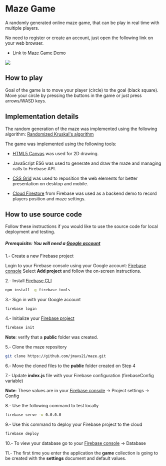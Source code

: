 # Maze Game

A randomly generated online maze game, that can be play in real time with multiple players.

No need to register or create an account, just open the following link on your web browser.

- Link to [Maze Game Demo](https://maze-1987.firebaseapp.com)

![](maze-flow.gif)

## How to play

Goal of the game is to move your player (circle) to the goal (black square).
Move your circle by pressing the buttons in the game or just press arrows/WASD keys.

## Implementation details

The random generation of the maze was implemented using the following algorithm: [Randomized Kruskal's algorithm](https://en.wikipedia.org/wiki/Maze_generation_algorithm#Randomized_Kruskal's_algorithm)

The game was implemented using the following tools:

- [HTML5 Canvas](https://www.w3schools.com/html/html5_canvas.asp) was used for 2D drawing.

- JavaScript ES6 was used to generate and draw the maze and managing calls to Firebase API.

- [CSS Grid](https://www.w3schools.com/css/css_grid.asp) was used to reposition the web elements for better presentation on desktop and mobile.

- [Cloud Firestore](https://firebase.google.com/docs/firestore) from Firebase was used as a backend demo to record players position and maze settings.

## How to use source code

Follow these instructions if you would like to use the source code for local deployment and testing.

##### Prerequisite: You will need a [Google account](https://accounts.google.com/signup)

1.- Create a new Firebase project

Login to your Firebase console using your Google account: [Firebase console](https://console.firebase.google.com/)
Select **Add project** and follow the on-screen instructions.

2.- Install [Firebase CLI](https://firebase.google.com/docs/cli)

```sh
npm install -g firebase-tools
```

3.- Sign in with your Google account

```sh
firebase login
```

4.- Initialize your [Firebase project](https://firebase.google.com/docs/hosting/quickstart#initialize)

```sh
firebase init
```

**Note**: verify that a **public** folder was created.

5.- Clone the maze repository

```sh
git clone https://github.com/jmavs21/maze.git
```

6.- Move the cloned files to the **public** folder created on Step 4

7.- Update **index.js** file with your Firebase configuration (firebaseConfig variable)

**Note**: These values are in your [Firebase console](https://console.firebase.google.com/) -> Project settings -> Config

8.- Use the following command to test locally

```sh
firebase serve -o 0.0.0.0
```

9.- Use this command to deploy your Firebase project to the cloud

```sh
firebase deploy
```

10.- To view your database go to your [Firebase console](https://console.firebase.google.com/) -> Database

11.- The first time you enter the application the **game** collection is going to be created with the **settings** document and default values.
